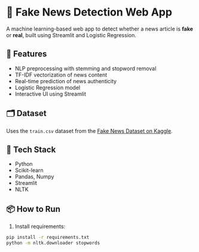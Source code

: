 # 📰 Fake News Detection Web App

A machine learning-based web app to detect whether a news article is **fake** or **real**, built using Streamlit and Logistic Regression.

## 🚀 Features

- NLP preprocessing with stemming and stopword removal
- TF-IDF vectorization of news content
- Real-time prediction of news authenticity
- Logistic Regression model
- Interactive UI using Streamlit

## 🗂 Dataset

Uses the `train.csv` dataset from the [Fake News Dataset on Kaggle](https://www.kaggle.com/c/fake-news/data).

## 🧰 Tech Stack

- Python
- Scikit-learn
- Pandas, Numpy
- Streamlit
- NLTK

## 📦 How to Run

1. Install requirements:

```bash
pip install -r requirements.txt
python -m nltk.downloader stopwords
